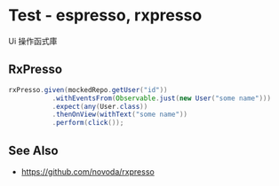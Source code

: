 # Test - espresso, rxpresso

Ui 操作函式庫

## RxPresso

```java
rxPresso.given(mockedRepo.getUser("id"))
           .withEventsFrom(Observable.just(new User("some name")))
           .expect(any(User.class))
           .thenOnView(withText("some name"))
           .perform(click());
```

## See Also

* https://github.com/novoda/rxpresso